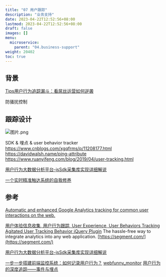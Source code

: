```yaml
---
title: "07 用户跟踪"
description: "业务支持"
date: 2023-04-22T12:52:56+08:00
lastmod: 2023-04-22T12:52:56+08:00
draft: false
images: []
menu:
  microservice:
    parent: "04.business-support"
weight: 20402
toc: true
---
```



## 背景

[Tips用户行为追踪漏斗：看屌丝运营如何逆袭](http://www.woshipm.com/operate/33543.html)

防骚扰控制


## 跟踪设计
![图片.png](images/04-07-01.webp)

SDK & 埋点 & user behavior tracker
https://www.cnblogs.com/xgqfrms/p/11208177.html
https://davidwalsh.name/ping-attribute
https://www.ruanyifeng.com/blog/2019/04/user-tracking.html


[用户行为大数据分析平台-jsSdk采集库实现详细解说](https://blog.csdn.net/ihaveahappyfamily/article/details/80085404)

[一个实时精准触达系统的自我修养](https://www.jianshu.com/p/95b60e3296c2)

## 参考
[Automatic and enhanced Google Analytics tracking for common user interactions on the web. ](https://github.com/googleanalytics/autotrack)


[用户体验信息收集, 用户行为跟踪, User Experience, User Behaviors Tracking](https://github.com/lwfex/ux-collector)
[Agitated User Tracking Behavior jQuery Plugin](https://github.com/posabsolute/jquery-behavior-miner)
The hassle-free way to integrate analytics into any web application. [https://segment.com/](https://segment.com/)

[用户行为大数据分析平台-jsSdk采集库实现详细解说](https://blog.csdn.net/ihaveahappyfamily/article/details/80085404)

[一步一步搭建前端监控系统：如何记录用户行为？](https://www.jianshu.com/p/c4549c28c64f)
[webfunny_monitor](https://github.com/a597873885/webfunny_monitor)
[用户行为的深度追踪——事件与埋点](https://www.jianshu.com/p/d45235b51601)
